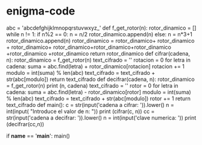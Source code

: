 # enigma-code
abc = 'abcdefghijklmnopqrstuvwxyz_'
def f_get_rotor(n):
    rotor_dinamico = []
    while n != 1:
       if n%2 == 0:
            n = n/2 
            rotor_dinamico.append(n)
       else:
            n = n*3+1 
            rotor_dinamico.append(n)
    rotor_dinamico = rotor_dinamico+ rotor_dinamico + rotor_dinamico+ rotor_dinamico+rotor_dinamico+rotor_dinamico +rotor_dinamico +rotor_dinamico
    return rotor_dinamico
def cifrar(cadena, n):
    rotor_dinamico = f_get_rotor(n)
    text_cifrado = ''
    rotacion = 0 
    for letra in cadena:
        suma = abc.find(letra) + rotor_dinamico[rotacion]
        rotacion += 1
        modulo = int(suma) % len(abc)
        text_cifrado = text_cifrado + str(abc[modulo])
    return text_cifrado
def decifrar(cadena, n):
    rotor_dinamico = f_get_rotor(n)
    print (n, cadena)
    text_cifrado = ''
    rotor = 0
    for letra in cadena:
        suma = abc.find(letra) - rotor_dinamico[rotor]
        modulo = int(suma) % len(abc)
        text_cifrado = text_cifrado + str(abc[modulo])
        rotor += 1
    return text_cifrado
def main():
    c = str(input('cadena a cifrar: ')).lower()
    n = int(input( "Introduce el valor de n: "))
    print (cifrar(c, n))
    cc = str(input('cadena a decifrar: ')).lower()
    n = int(input('clave numerica: '))
    print (decifrar(cc,n))

if __name__ == '__main__':
    main()
